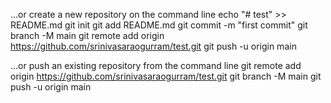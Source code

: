 …or create a new repository on the command line
echo "# test" >> README.md
git init
git add README.md
git commit -m "first commit"
git branch -M main
git remote add origin https://github.com/srinivasaraogurram/test.git
git push -u origin main

…or push an existing repository from the command line
git remote add origin https://github.com/srinivasaraogurram/test.git
git branch -M main
git push -u origin main
